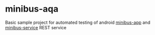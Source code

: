 # **minibus-aqa**

Basic sample project for automated testing of android [minibus-app](https://github.com/n3gbx/minibus-app) and [minibus-service](https://github.com/n3gbx/minibus-service) REST service
